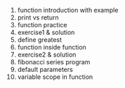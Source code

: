 1. function introduction with example
2. print vs return
3. function practice
4. exercise1 & solution
5. define greatest
6. function inside function
7. exercise2 & solution
8. fibonacci series program
9. default parameters
10. variable scope in function